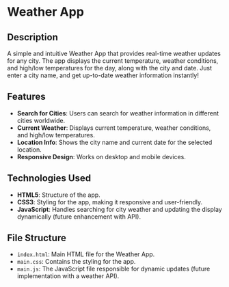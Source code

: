 # Weather App

## Description

A simple and intuitive Weather App that provides real-time weather updates for any city. The app displays the current temperature, weather conditions, and high/low temperatures for the day, along with the city and date. Just enter a city name, and get up-to-date weather information instantly!

## Features

- **Search for Cities**: Users can search for weather information in different cities worldwide.
- **Current Weather**: Displays current temperature, weather conditions, and high/low temperatures.
- **Location Info**: Shows the city name and current date for the selected location.
- **Responsive Design**: Works on desktop and mobile devices.

## Technologies Used

- **HTML5**: Structure of the app.
- **CSS3**: Styling for the app, making it responsive and user-friendly.
- **JavaScript**: Handles searching for city weather and updating the display dynamically (future enhancement with API).

## File Structure

- `index.html`: Main HTML file for the Weather App.
- `main.css`: Contains the styling for the app.
- `main.js`: The JavaScript file responsible for dynamic updates (future implementation with a weather API).
 
